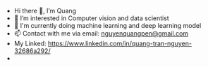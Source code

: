 - Hi there 🫡, I’m Quang
- 👀 I’m interested in Computer vision and data scientist
- 🌱 I'm currently doing machine learning and deep learning model
- 📫 Contact with me via email: nguyenquangpen@gmail.com
- My Linked:  https://www.linkedin.com/in/quang-tran-nguyen-32686a292/
- <!---
nguyenquangpen/nguyenquangpen is a ✨ special ✨ repository because its `README.md` (this file) appears on your GitHub profile.
You can click the Preview link to take a look at your changes.
--->
